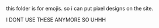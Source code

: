 this folder is for emojis. so i can put pixel designs on the site.

I DONT USE THESE ANYMORE SO UHHH